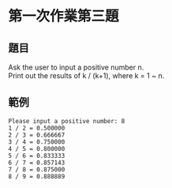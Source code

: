 # 第一次作業第三題
## 題目
Ask the user to input a positive number n.  
Print out the results of k / (k+1), where k = 1 ~ n.
## 範例
```
Please input a positive number: 8
1 / 2 = 0.500000
2 / 3 = 0.666667
3 / 4 = 0.750000
4 / 5 = 0.800000
5 / 6 = 0.833333
6 / 7 = 0.857143
7 / 8 = 0.875000
8 / 9 = 0.888889
```